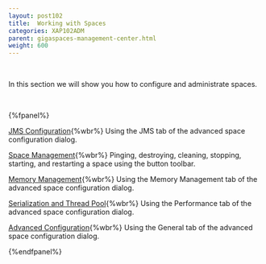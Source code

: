 ```yaml
---
layout: post102
title:  Working with Spaces
categories: XAP102ADM
parent: gigaspaces-management-center.html
weight: 600
---
```


<br>


In this section we will show you how to configure and administrate spaces.

<br>

{%fpanel%}

[JMS Configuration](./space-jms---gigaspaces-browser.html){%wbr%}
Using the JMS tab of the advanced space configuration dialog.


[Space Management](./space-maintenance---gigaspaces-browser.html){%wbr%}
Pinging, destroying, cleaning, stopping, starting, and restarting a space using the button toolbar.


[Memory Management](./space-memory-management---gigaspaces-browser.html){%wbr%}
Using the Memory Management tab of the advanced space configuration dialog.

[Serialization and Thread Pool](./space-serialization-and-engine-thread-pool---gigaspaces-browser.html){%wbr%}
Using the Performance tab of the advanced space configuration dialog.

[Advanced Configuration](./space-timeout,-filters-and-lease-manager---gigaspaces-browser.html){%wbr%}
Using the General tab of the advanced space configuration dialog.

{%endfpanel%}

